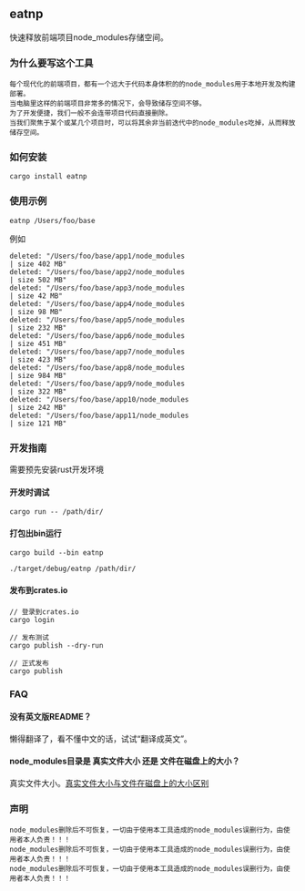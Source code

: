 ## eatnp
快速释放前端项目node_modules存储空间。
### 为什么要写这个工具
```
每个现代化的前端项目，都有一个远大于代码本身体积的的node_modules用于本地开发及构建部署。
当电脑里这样的前端项目非常多的情况下，会导致储存空间不够。
为了开发便捷，我们一般不会连带项目代码直接删除。
当我们聚焦于某个或某几个项目时，可以将其余非当前迭代中的node_modules吃掉，从而释放储存空间。
```


### 如何安装
```
cargo install eatnp
```

### 使用示例

```
eatnp /Users/foo/base
```

例如

```
deleted: "/Users/foo/base/app1/node_modules                                              | size 402 MB"
deleted: "/Users/foo/base/app2/node_modules                                              | size 502 MB"
deleted: "/Users/foo/base/app3/node_modules                                              | size 42 MB"
deleted: "/Users/foo/base/app4/node_modules                                              | size 98 MB"
deleted: "/Users/foo/base/app5/node_modules                                              | size 232 MB"
deleted: "/Users/foo/base/app6/node_modules                                              | size 451 MB"
deleted: "/Users/foo/base/app7/node_modules                                              | size 423 MB"
deleted: "/Users/foo/base/app8/node_modules                                              | size 984 MB"
deleted: "/Users/foo/base/app9/node_modules                                              | size 322 MB"
deleted: "/Users/foo/base/app10/node_modules                                             | size 242 MB"
deleted: "/Users/foo/base/app11/node_modules                                             | size 121 MB"
```

### 开发指南
需要预先安装rust开发环境
#### 开发时调试

```
cargo run -- /path/dir/
```

#### 打包出bin运行
```shell
cargo build --bin eatnp
```

```
./target/debug/eatnp /path/dir/
```


#### 发布到crates.io

```
// 登录到crates.io
cargo login

// 发布测试
cargo publish --dry-run

// 正式发布
cargo publish
```

### FAQ
#### 没有英文版README？
懒得翻译了，看不懂中文的话，试试“翻译成英文”。

#### node_modules目录是 真实文件大小 还是 文件在磁盘上的大小？
真实文件大小。[真实文件大小与文件在磁盘上的大小区别](https://web.archive.org/web/20140712235443/https://stackoverflow.com/questions/15470787/please-help-me-understand-size-vs-size-on-disk)

### 声明
```
node_modules删除后不可恢复，一切由于使用本工具造成的node_modules误删行为，由使用者本人负责！！！
node_modules删除后不可恢复，一切由于使用本工具造成的node_modules误删行为，由使用者本人负责！！！
node_modules删除后不可恢复，一切由于使用本工具造成的node_modules误删行为，由使用者本人负责！！！
```
